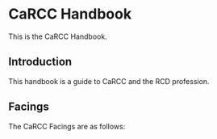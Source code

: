 # CaRCC Handbook

This is the CaRCC Handbook.

## Introduction

This handbook is a guide to CaRCC and the RCD profession.

## Facings

The CaRCC Facings are as follows:

